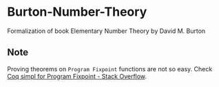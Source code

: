 # Burton-Number-Theory
Formalization of book Elementary Number Theory by David M. Burton

## Note
Proving theorems on `Program Fixpoint` functions are not so easy.
Check [Coq simpl for Program Fixpoint - Stack Overflow](https://stackoverflow.com/questions/36329256/coq-simpl-for-program-fixpoint).
